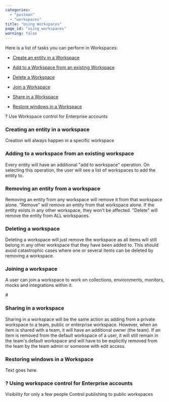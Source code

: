 ```yaml
---
categories:
  - "postman"
  - "workspaces"
title: "Using Workspaces"
page_id: "using_workspaces"
warning: false
---
```



Here is a list of tasks you can perform in Workspaces:

* [Create an entity in a Workspace](#createEntity)

* [Add to a Workspace from an existing Workspace](#add)

* [Delete a Workspace](#delete)

* [Join a Workspace](#join)

* [Share in a Workspace](#share)

* [Restore windows in a Workspace](#restore)

? Use Workspace control for Enterprise accounts




<h3 id="createEntity">Creating an entity in a workspace</h3>

Creation will always happen in a specific workspace

<h3 id="add">Adding to a workspace from an existing workspace</h3>

Every entity will have an additional "add to workspace" operation. On selecting this operation, the user will see a list of workspaces to add the entity to.

<h3 id="remove">Removing an entity from a workspace</h3>

Removing an entity from any workspace will remove it from that workspace alone. "Remove" will remove an entity from that workspace alone. If the entity exists in any other workspace, they won't be affected. "Delete" will remove the entity from ALL workspaces.

<h3 id="delete">Deleting a workspace</h3>

Deleting a workspace will just remove the workspace as all items will still belong in any other workspace that they have been added to. This should avoid catastrophic cases where one or several items can be deleted by removing a workspace. 

<h3 id="join">Joining a workspace</h3>

A user can join a workspace to work on collections, environments, monitors, mocks and integrations within it.

#<h3 id="share">Sharing in a workspace</h3>

Sharing in a workspace will be the same action as adding from a private workspace to a team, public or enterprise workspace. However, when an item is shared with a team, it will have an additional owner (the team). If an item is removed from the default workspace of a user, it will still remain in the team's default workspace and will have to be explicitly removed from the team by the team admin or someone with edit access.

<h3 id="restore">Restoring windows in a Workspace</h3>

Text goes here.








### ? Using workspace control for Enterprise accounts

Visibility for only a few people
Control publishing to public workspaces
